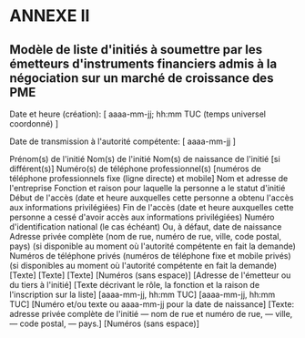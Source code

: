 # ANNEXE II

## Modèle de liste d'initiés à soumettre par les émetteurs d'instruments financiers admis à la négociation sur un marché de croissance des PME

Date et heure (création): [ aaaa-mm-jj; hh:mm TUC (temps universel coordonné) ]

Date de transmission à l'autorité compétente: [ aaaa-mm-jj ]

Prénom(s) de l'initié Nom(s) de l'initié Nom(s) de naissance de l'initié [si différent(s)] Numéro(s) de téléphone professionnel(s) [numéros de téléphone professionnels fixe (ligne directe) et mobile] Nom et adresse de l'entreprise Fonction et raison pour laquelle la personne a le statut d'initié Début de l'accès (date et heure auxquelles cette personne a obtenu l'accès aux informations privilégiées) Fin de l'accès (date et heure auxquelles cette personne a cessé d'avoir accès aux informations privilégiées) Numéro d'identification national (le cas échéant) Ou, à défaut, date de naissance Adresse privée complète (nom de rue, numéro de rue, ville, code postal, pays) (si disponible au moment où l'autorité compétente en fait la demande) Numéros de téléphone privés (numéros de téléphone fixe et mobile privés) (si disponibles au moment où l'autorité compétente en fait la demande) [Texte] [Texte] [Texte] [Numéros (sans espace)] [Adresse de l'émetteur ou du tiers à l'initié] [Texte décrivant le rôle, la fonction et la raison de l'inscription sur la liste] [aaaa-mm-jj, hh:mm TUC] [aaaa-mm-jj, hh:mm TUC] [Numéro et/ou texte ou aaaa-mm-jj pour la date de naissance] [Texte: adresse privée complète de l'initié — nom de rue et numéro de rue, — ville, — code postal, — pays.] [Numéros (sans espace)]

